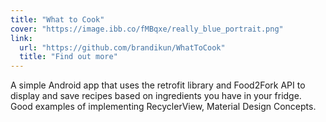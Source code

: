 ```yaml
---
title: "What to Cook"
cover: "https://image.ibb.co/fMBqxe/really_blue_portrait.png"
link:
  url: "https://github.com/brandikun/WhatToCook"
  title: "Find out more"
---
```


A simple Android app that uses the retrofit library and Food2Fork API to display and save recipes based on ingredients you have in your fridge. Good examples of implementing RecyclerView, Material Design Concepts.
